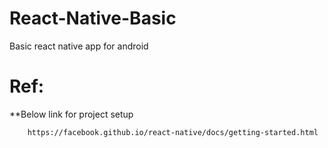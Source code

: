 # React-Native-Basic
Basic react native app for android 

   # Ref: 
 
   **Below link for project setup 
        
        https://facebook.github.io/react-native/docs/getting-started.html

